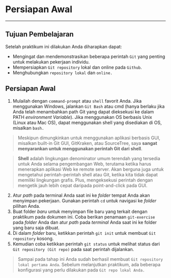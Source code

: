 # Persiapan Awal

----

## Tujuan Pembelajaran

Setelah praktikum ini dilakukan Anda diharapkan dapat:

* Mengingat dan mendemonstrasikan beberapa perintah `Git` yang penting untuk melakukan pekerjaan individu.
* Mempersiapkan `Git repository` lokal dan online pada `Github`.
* Menghubungkan `repository lokal` dan `online.`

## Persiapan Awal

1. Mulailah dengan `command-prompt` atau `shell` favorit Anda. Jika menggunakan Windows, jalankan `Git Bash` atau cmd (hanya berlaku jika Anda telah menambahkan path Git yang dapat dieksekusi ke dalam PATH *environment Variable*). Jika menggunakan OS berbasis Unix (Linux atau Mac OS), dapat menggunakan shell yang disediakan di OS, misalkan `bash.`

> Meskipun dimungkinkan untuk menggunakan aplikasi berbasis GUI, misalkan built-in Git GUI, GitKraken, atau SourceTree, saya **sangat menyarankan untuk menggunakan perintah Git dari shell**. 

> **Shell** adalah lingkungan denominator umum terendah yang tersedia untuk Anda selama pengembangan Web, terutama ketika harus menerapkan aplikasi Web ke remote server. Akan berguna juga untuk mengetahui perintah-perintah shell atau Git, ketika kita tidak dapat memiliki lingkungan grafis. Plus, mengeksekusi perintah dengan mengetik jauh lebih cepat daripada point-and-click pada GUI.

2. Atur *path* pada terminal Anda saat ini ke *folder* tempat Anda akan menyimpan pekerjaan. Gunakan perintah `cd` untuk navigasi ke *folder* pilihan Anda.
3. Buat folder *baru* untuk menyimpan file baru yang terkait dengan praktikum pada dokumen ini. Coba berikan penamaan `git-exercise` pada *folder* Anda dan atur *path* pada *terminal* Anda saat ini ke folder yang baru saja dibuat.
4. Di dalam *folder* baru, ketikkan perintah ```git init``` untuk membuat `Git repository` kosong.
5. Kemudian coba ketikkan perintah `git status` untuk melihat status dari `Git repository (Git repo)` pada saat perintah dijalankan.

> Sampai pada tahap ini Anda sudah berhasil membuat `Git repository lokal pertama Anda`. Sebelum melanjutkan praktikum, ada beberapa konfigurasi yang perlu dilakukan pada `Git repo lokal Anda.`